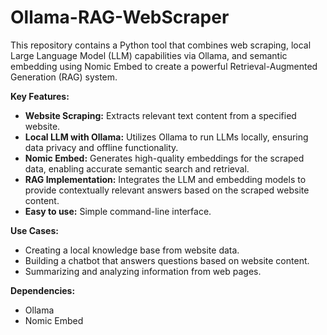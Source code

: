 # Ollama-RAG-WebScraper

This repository contains a Python tool that combines web scraping, local Large Language Model (LLM) capabilities via Ollama, and semantic embedding using Nomic Embed to create a powerful Retrieval-Augmented Generation (RAG) system.

**Key Features:**

* **Website Scraping:** Extracts relevant text content from a specified website.
* **Local LLM with Ollama:** Utilizes Ollama to run LLMs locally, ensuring data privacy and offline functionality.
* **Nomic Embed:** Generates high-quality embeddings for the scraped data, enabling accurate semantic search and retrieval.
* **RAG Implementation:** Integrates the LLM and embedding models to provide contextually relevant answers based on the scraped website content.
* **Easy to use:** Simple command-line interface.

**Use Cases:**

* Creating a local knowledge base from website data.
* Building a chatbot that answers questions based on website content.
* Summarizing and analyzing information from web pages.


**Dependencies:**

* Ollama
* Nomic Embed
